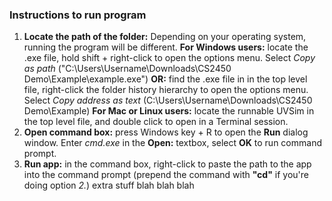 ### Instructions to run program
1. **Locate the path of the folder:** Depending on your operating system, running the program will be different. **For Windows users:** locate the .exe file, hold shift + right-click to open the options menu. Select _Copy as path_ ("C:\Users\Username\Downloads\CS2450 Demo\Example\example.exe") **OR:** find the .exe file in in the top level file, right-click the folder history hierarchy to open the options menu. Select _Copy address as text_ (C:\Users\Username\Downloads\CS2450 Demo\Example)
    **For Mac or Linux users:** locate the runnable UVSim in the top level file, and double click to open in a Terminal session. 
2. **Open command box:** press Windows key + R to open the **Run** dialog window. Enter _cmd.exe_ in the **Open:** textbox, select **OK** to run command prompt.
3. **Run app:** in the command box, right-click to paste the path to the app into the command prompt (prepend the command with **"cd"** if you're doing option *2.*)
extra stuff blah blah blah